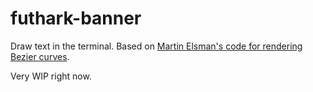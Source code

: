 # futhark-banner

Draw text in the terminal. Based on [Martin Elsman's code for
rendering Bezier curves](https://github.com/melsman/futhark-bezier).

Very WIP right now.

